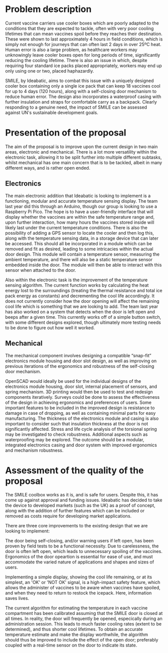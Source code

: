 # Problem description


<!-- Brief overview of the problem, context and engineering approach to tackle the problem.-->

Current vaccine carriers use cooler boxes which are poorly adapted to the conditions that they are expected to tackle, often with very poor cooling lifetimes that can mean vaccines spoil before they reaches their destination. These were shown to last approximately 4 hours in field conditions, which is simply not enough for journeys that can often last 2 days in over 25ºC heat. Human error is also a large problem, as healthcare workers may unknowingly leave cooler boxes open for long periods of time, significantly reducing the cooling lifetime. There is also an issue in which, despite requiring four standard ice packs placed appropriately, workers may end up only using one or two, placed haphazardly. 

SMILE, by Ideabatic, aims to combat this issue with a uniquely designed cooler box containing only a single ice pack that can keep 18 vaccines cool for up to 4 days (120 hours), along with a self-closing door mechanism to reduce human error. The design also incorporates a waterproof casing with further insulation and straps for comfortable carry as a backpack. Clearly responding to a genuine need, the impact of SMILE can be assessed against UN's sustainable development goals. 


# Presentation of the proposal

<!--Technical aspects may be described here--> 

The aim of the proposal is to improve upon the current design in two main areas, electronic and mechanical. There is a lot more versatility within the electronic task, allowing it to be split further into multiple different subtasks, whilst mechanical has one main concern that is to be tackled, albeit in many different ways, and is rather open ended. 

## Electronics
The main electronic addition that Ideabatic is looking to implement is a functioning, modular and accurate temperature sensing display. The team last year did this through an Arduino, though our group is looking to use a Raspberry Pi Pico. The hope is to have a user-friendly interface that will display whether the vaccines are within the safe temperature range and, upon further interaction, how many hours the vaccines stored inside will likely last under the current temperature conditions. There is also the possibility of adding a GPS sensor to locate the cooler and then log this, along with the temperature sensing data, in a storage device that can later be accessed. This should all be incorporated in a module which can be removed and fit as desired, leading to some intricacies within the actual door design. This module will contain a temperature sensor, measuring the ambient temperature, and there will also be a static temperature sensor embedded inside the door. The module will then be able to interact with this sensor when attached to the door. 


Also within the electronic task is the improvement of the temperature sensing algorithm. The current function works by calculating the heat energy lost to the surroundings (treating the thermal resistance and total ice pack energy as constants) and decrementing the cool life accordingly. It does not currently consider how the door opening will affect the remaining cool life which is something that we are looking to add. The team last year has also worked on a system that detects when the door is left open and beeps after a given time. This currently works off of a simple button switch, with some different designs explored, though ultimately more testing needs to be done to figure out how well it worked.

## Mechanical
The mechanical component involves designing a compatible “snap-fit” electronics module housing and door slot design, as well as improving on previous iterations of the ergonomics and robustness of the self-closing door mechanism.


OpenSCAD would ideally be used for the individual designs of the electronics module housing, door slot, internal placement of sensors, and spring mechanism. 3D printing would then be used to test and redesign components iteratively. Surveys could be done to assess the effectiveness of the design in achieving ergonomics and preferences of users. Some important features to be included in the improved design is resistance to damage in case of dropping, as well as containing minimal parts for easy manufacturing. The thickness of the electronics module and casing is also important to consider such that insulation thickness at the door is not significantly affected. Stress and life cycle analysis of the torsional spring may be investigated to check robustness. Additional aspects such as waterproofing may be explored. The outcome should be a modular, integrated electronics casing and door system with improved ergonomics and mechanism robustness.


# Assessment of the quality of the proposal

<!--Evaluate its value in the context of the project. What will it solve, is it safe, etc. Check Lara’s slides for what to cover.-->


The SMILE coolbox works as it is, and is safe for users. Despite this, it has come up against approval and funding issues. Ideabatic has decided to take the device to developed markets (such as the UK) as a proof of concept, along with the addition of further features which can be included or removed as costs require for developing market applications. 


There are three core improvements to the existing design that we are looking to implement:

The door being self-closing, and/or warning users if left open, has been proven by field tests to be a functional necessity. Due to carelessness, the door is often left open, which leads to unnecessary spoiling of the vaccines. Ergonomics of the door opeartion is essential for ease of use, and must accommodate the varied nature of applications and shapes and sizes of users. 


Implementing a simple display, showing the cool life remaining, or at its simplest, an 'OK' or 'NOT OK' signal, is a high-impact safety feature, which allows the administer of vaccines to be aware when vaccines have spoiled, and when they need to return to restock the icepack. Here, information saves lives. 

The current algorithm for estimating the temperature in each vaccine compartment has been calibrated assuming that the SMILE door is closed at all times. In reality, the door will frequently be opened, especically during an administration session. This leads to much faster cooling rates (extent to be determined), and thus shorter cool lifetimes. To obtain an accurate temperature estimate and make the display worthwhile, the algorithm should thus be improved to include the effect of the open door; preferably coupled with a real-time sensor on the door to indicate its state. 
